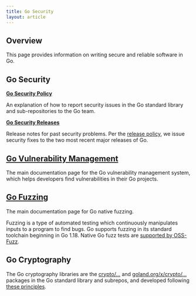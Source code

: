 ```yaml
---
title: Go Security
layout: article
---
```


## Overview

This page provides information on writing secure and reliable software in Go.

## Go Security

**[Go Security Policy](https://go.dev/security/policy)**

An explanation of how to report security issues in the Go standard library and
sub-repositories to the Go team.

**[Go Security Releases](https://go.dev/doc/devel/release)**

Release notes for past security problems. Per the [release
policy](https://go.dev/doc/devel/release#policy), we issue security fixes to
the two most recent major releases of Go.

## [Go Vulnerability Management](https://go.dev/security/vulndb)

The main documentation page for the Go vulnerability management system, which
helps developers find vulnerabilities in their Go projects.

## [Go Fuzzing](https://go.dev/doc/fuzz)

The main documentation page for Go native fuzzing.

Fuzzing is a type of automated testing which continuously manipulates inputs to
a program to find bugs. Go supports fuzzing in its standard toolchain beginning
in Go 1.18. Native Go fuzz tests are [supported by
OSS-Fuzz](https://google.github.io/oss-fuzz/getting-started/new-project-guide/go-lang/#native-go-fuzzing-support).

## Go Cryptography

The Go cryptography libraries are the [crypto/…](https://pkg.go.dev/crypto) and
[goland.org/x/crypto/…](https://pkg.go.dev/crypto) packages in the Go standard
library and subrepos, and developed following [these
principles](https://go.googlesource.com/proposal/+/master/design/cryptography-principles.md).
